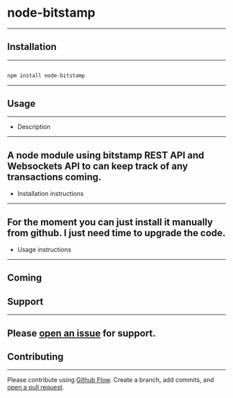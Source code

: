 # node-bitstamp
---
## Installation
---
```sh

npm install node-bitstamp
```
---
## Usage
---
* Description
---
A node module using bitstamp REST API and Websockets API to can keep track of any transactions coming.
---
* Installation instructions
---
For the moment you can just install it manually from github.
I just need time to upgrade the code.
---
* Usage instructions
---
Coming
---
## Support
---
Please [open an issue](https://github.com/myNodeModules/node-bitstamp/issues/new) for support.
---
## Contributing

---

Please contribute using [Github Flow](https://guides.github.com/introduction/flow/). Create a branch, add commits, and [open a pull request](https://github.com/myNodeModules/node-bitstamp/compare/).

